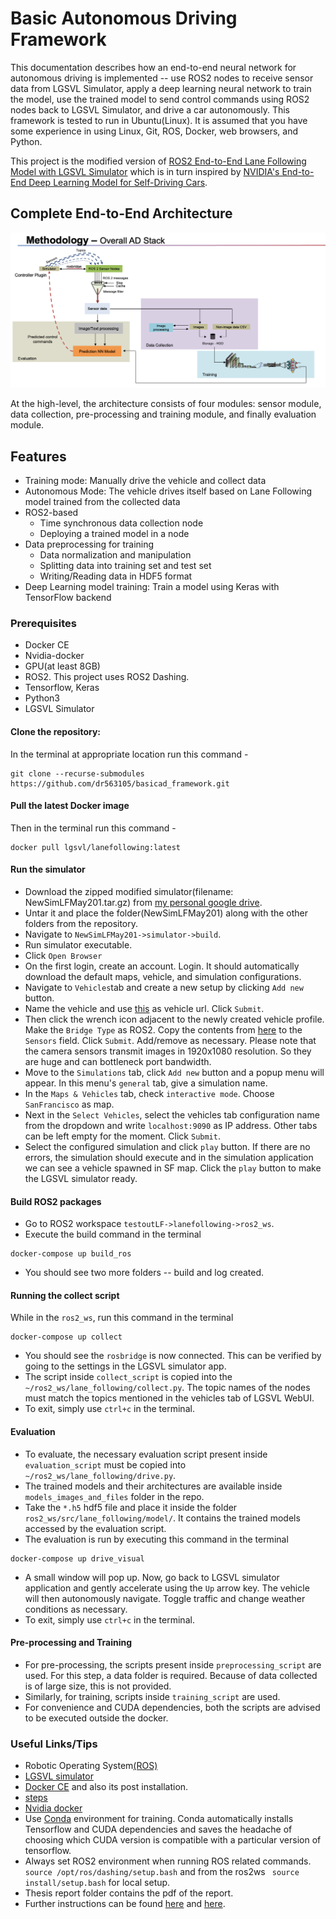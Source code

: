 # Basic Autonomous Driving Framework
This documentation describes how an end-to-end neural network for autonomous driving is
implemented -- use ROS2 nodes to receive sensor data from LGSVL Simulator,
apply a deep learning neural network to train the model, use the trained model to send
control commands using ROS2 nodes back to LGSVL Simulator, and drive a car autonomously. This framework
is tested to run in Ubuntu(Linux). It is assumed that you have some experience in using
Linux, Git, ROS, Docker, web browsers, and Python.

This project is the modified version of [ROS2 End-to-End Lane Following Model with LGSVL
Simulator](https://www.lgsvlsimulator.com/docs/lane-following/) which is in turn inspired by [NVIDIA's
End-to-End Deep Learning Model for Self-Driving
Cars](https://developer.nvidia.com/blog/deep-learning-self-driving-cars/).

## Complete End-to-End Architecture
![here](https://github.com/dr563105/basicad_framework/blob/main/autonomous_driving_framework_architecture.png)

At the high-level, the architecture consists of four modules: sensor module, data collection,
pre-processing and training module, and finally evaluation module. 

## Features
* Training mode: Manually drive the vehicle and collect data
*  Autonomous Mode: The vehicle drives itself based on Lane Following model trained from the collected data
* ROS2-based
    * Time synchronous data collection node
    * Deploying a trained model in a node
* Data preprocessing for training
    * Data normalization and manipulation
    * Splitting data into training set and test set
    * Writing/Reading data in HDF5 format
* Deep Learning model training: Train a model using Keras with TensorFlow backend

### Prerequisites
* Docker CE
* Nvidia-docker
* GPU(at least 8GB)
* ROS2. This project uses ROS2 Dashing.
* Tensorflow, Keras
* Python3
* LGSVL Simulator


#### Clone the repository:
In the terminal at appropriate location run this command - 
```
git clone --recurse-submodules https://github.com/dr563105/basicad_framework.git
```
#### Pull the latest Docker image
Then in the terminal run this command -
```
docker pull lgsvl/lanefollowing:latest
```
#### Run the simulator
* Download the zipped modified simulator(filename: NewSimLFMay201.tar.gz) from [my personal google
drive](https://drive.google.com/file/d/14uIQBWeLkpzo5qYN1Thi1ka_OnYPITTC/view?usp=sharing). 
* Untar it and place the folder(NewSimLFMay201) along with the other folders from the repository.
* Navigate to `NewSimLFMay201->simulator->build`.
* Run simulator executable.
* Click `Open Browser`
* On the first login, create an account. Login. It should automatically download the
  default maps, vehicle, and simulation configurations.
* Navigate to `Vehicles`tab and create a new setup by clicking `Add new` button.
* Name the vehicle and use
  [this](https://assets.lgsvlsimulator.com/4eb6f2f8c293b00c4fed413a844cf3e4ffe7015d/vehicle_Jaguar2015XE)
  as vehicle url. Click `Submit`.
* Then click the wrench icon adjacent to the newly created vehicle profile. Make the
  `Bridge Type` as ROS2. Copy the contents from [here](https://github.com/dr563105/basicad_framework/blob/main/sensor_parameters.json) to the `Sensors` field. Click
  `Submit`. Add/remove as necessary. Please note that the camera sensors transmit images
  in 1920x1080 resolution. So they are huge and can bottleneck port bandwidth.
* Move to the `Simulations` tab, click `Add new` button and a popup menu will appear. In
  this menu's `general` tab, give a simulation name. 
* In the `Maps & Vehicles` tab, check `interactive mode`. Choose `SanFrancisco` as map.
* Next in the `Select Vehicles`, select the vehicles tab configuration name from the dropdown and write `localhost:9090` as IP address.
Other tabs can be left empty for the moment. Click `Submit`. 
* Select the configured simulation and click `play` button. If there are no errors, the
  simulation should execute and in the simulation application we can see a vehicle spawned
  in SF map. Click the `play` button to make the LGSVL simulator ready.

#### Build ROS2 packages
* Go to ROS2 workspace `testoutLF->lanefollowing->ros2_ws`.
* Execute the build command in the terminal
```
docker-compose up build_ros
```
* You should see two more folders -- build and log created. 

#### Running the collect script
While in the `ros2_ws`, run this command in the terminal
```
docker-compose up collect
```
* You should see the `rosbridge` is now connected. This can be verified by going to the
  settings in the LGSVL simulator app.
* The script inside `collect_script` is copied into the `~/ros2_ws/lane_following/collect.py`. The topic names of
  the nodes must match the topics mentioned in the vehicles tab of LGSVL WebUI.
* To exit, simply use `ctrl+c` in the terminal.
 
#### Evaluation
* To evaluate, the necessary evaluation script present inside `evaluation_script` must be
copied into `~/ros2_ws/lane_following/drive.py`.
* The trained models and their architectures are available inside `models_images_and_files` folder in
the repo. 
* Take the `*.h5` hdf5 file and place it inside the folder `ros2_ws/src/lane_following/model/`. It contains the trained models accessed by
the evaluation script. 
* The evaluation is run by executing this command in the terminal
```
docker-compose up drive_visual
```
* A small window will pop up. Now, go back to LGSVL simulator application and gently
  accelerate using the `Up` arrow key. The vehicle will then autonomously navigate. Toggle
  traffic and change weather conditions as necessary. 
* To exit, simply use `ctrl+c` in the terminal.

#### Pre-processing and Training
* For pre-processing, the scripts present inside `preprocessing_script` are used. For this
  step,  a data folder is required. Because of data collected is of large size, this is
  not provided.
* Similarly, for training, scripts inside `training_script` are used. 
* For convenience and CUDA dependencies, both the scripts are advised to be executed
  outside the docker. 

### Useful Links/Tips
* Robotic Operating System[(ROS)](https://www.ros.org/about-ros/)
* [LGSVL simulator](https://www.lgsvlsimulator.com/)  
* [Docker CE](https://docs.docker.com/engine/install/ubuntu/) and also its post installation.
* [steps](https://docs.docker.com/engine/install/linux-postinstall/)
* [Nvidia docker](https://github.com/NVIDIA/nvidia-docker)
* Use [Conda](https://www.anaconda.com/products/individual) environment for training.
  Conda automatically installs Tensorflow and CUDA dependencies and saves the headache of
  choosing which CUDA version is compatible with a particular version of tensorflow. 
* Always set ROS2 environment when running ROS related commands. `source
  /opt/ros/dashing/setup.bash` and from the ros2ws ` source install/setup.bash` for local
  setup.
* Thesis report folder contains the pdf of the report.
* Further instructions can be found [here](https://www.lgsvlsimulator.com/docs/create-ros2-ad-stack/) 
and [here](https://www.lgsvlsimulator.com/docs/lane-following/).
